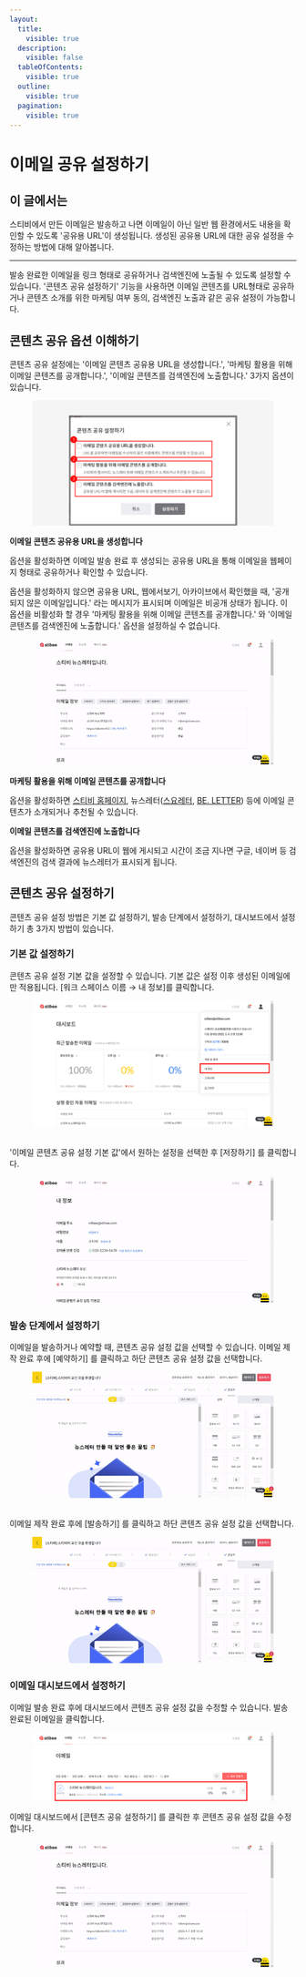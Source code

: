 ```yaml
---
layout:
  title:
    visible: true
  description:
    visible: false
  tableOfContents:
    visible: true
  outline:
    visible: true
  pagination:
    visible: true
---
```


# 이메일 공유 설정하기

## 이 글에서는

스티비에서 만든 이메일은 발송하고 나면 이메일이 아닌 일반 웹 환경에서도 내용을 확인할 수 있도록 '공유용 URL'이 생성됩니다. 생성된 공유용 URL에 대한 공유 설정을 수정하는 방법에 대해 알아봅니다.

***

발송 완료한 이메일을 링크 형태로 공유하거나 검색엔진에 노출될 수 있도록 설정할 수 있습니다. '콘텐츠 공유 설정하기' 기능을 사용하면 이메일 콘텐츠를 URL형태로 공유하거나 콘텐츠 소개를 위한 마케팅 여부 동의, 검색엔진 노출과 같은 공유 설정이 가능합니다.

## 콘텐츠 공유 옵션 이해하기 <a href="#h_f98a9e2494" id="h_f98a9e2494"></a>

콘텐츠 공유 설정에는 '이메일 콘텐츠 공유용 URL을 생성합니다.', '마케팅 활용을 위해 이메일 콘텐츠를 공개합니다.', '이메일 콘텐츠를 검색엔진에 노출합니다.' 3가지 옵션이 있습니다.

<figure><img src="../../.gitbook/assets/1 (2).png" alt=""><figcaption></figcaption></figure>

**이메일 콘텐츠 공유용 URL을 생성합니다**

옵션을 활성화하면 이메일 발송 완료 후 생성되는 공유용 URL을 통해 이메일을 웹페이지 형태로 공유하거나 확인할 수 있습니다.

옵션을 활성화하지 않으면 공유용 URL, 웹에서보기, 아카이브에서 확인했을 때, '공개되지 않은 이메일입니다.' 라는 메시지가 표시되며 이메일은 비공개 상태가 됩니다. 이 옵션을 비활성화 할 경우 '마케팅 활용을 위해 이메일 콘텐츠를 공개합니다.' 와 '이메일 콘텐츠를 검색엔진에 노출합니다.' 옵션을 설정하실 수 없습니다.

<figure><img src="../../.gitbook/assets/2 (1).gif" alt=""><figcaption></figcaption></figure>

**마케팅 활용을 위해 이메일 콘텐츠를 공개합니다**

옵션을 활성화하면 [스티비 홈페이지](https://gallery.stibee.com/), 뉴스레터([스요레터](https://page.stibee.com/archives/3), [BE. LETTER](https://page.stibee.com/archives/62723)) 등에 이메일 콘텐츠가 소개되거나 추천될 수 있습니다.

**이메일 콘텐츠를 검색엔진에 노출합니다**

옵션을 활성화하면 공유용 URL이 웹에 게시되고 시간이 조금 지나면 구글, 네이버 등 검색엔진의 검색 결과에 뉴스레터가 표시되게 됩니다.



## 콘텐츠 공유 설정하기 <a href="#h_58987db0e2" id="h_58987db0e2"></a>

콘텐츠 공유 설정 방법은 기본 값 설정하기, 발송 단계에서 설정하기, 대시보드에서 설정하기 총 3가지 방법이 있습니다.

### 기본 값 설정하기 <a href="#h_b9f13f5b74" id="h_b9f13f5b74"></a>

콘텐츠 공유 설정 기본 값을 설정할 수 있습니다. 기본 값은 설정 이후 생성된 이메일에만 적용됩니다. \[워크 스페이스 이름 → 내 정보]를 클릭합니다.

<figure><img src="../../.gitbook/assets/3 (1).png" alt=""><figcaption></figcaption></figure>

\
'이메일 콘텐츠 공유 설정 기본 값'에서 원하는 설정을 선택한 후 \[저장하기] 를 클릭합니다.

<figure><img src="../../.gitbook/assets/4 (1) (1).gif" alt=""><figcaption></figcaption></figure>

### 발송 단계에서 설정하기 <a href="#h_e350c1d6a6" id="h_e350c1d6a6"></a>

이메일을 발송하거나 예약할 때, 콘텐츠 공유 설정 값을 선택할 수 있습니다. 이메일 제작 완료 후에 \[예약하기] 를 클릭하고 하단 콘텐츠 공유 설정 값을 선택합니다.

<figure><img src="../../.gitbook/assets/5 (1) (1).gif" alt=""><figcaption></figcaption></figure>

\
이메일 제작 완료 후에 \[발송하기] 를 클릭하고 하단 콘텐츠 공유 설정 값을 선택합니다.

<figure><img src="../../.gitbook/assets/6 (1) (1).gif" alt=""><figcaption></figcaption></figure>



### 이메일 대시보드에서 설정하기

이메일 발송 완료 후에 대시보드에서 콘텐츠 공유 설정 값을 수정할 수 있습니다. 발송 완료된 이메일을 클릭합니다.

<figure><img src="../../.gitbook/assets/7.png" alt=""><figcaption></figcaption></figure>

이메일 대시보드에서 \[콘텐츠 공유 설정하기] 를 클릭한 후 콘텐츠 공유 설정 값을 수정합니다.

<figure><img src="../../.gitbook/assets/8 (1) (1).gif" alt=""><figcaption></figcaption></figure>
